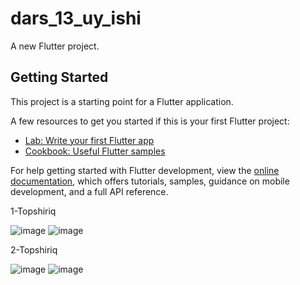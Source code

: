 # dars_13_uy_ishi

A new Flutter project.

## Getting Started

This project is a starting point for a Flutter application.

A few resources to get you started if this is your first Flutter project:

- [Lab: Write your first Flutter app](https://docs.flutter.dev/get-started/codelab)
- [Cookbook: Useful Flutter samples](https://docs.flutter.dev/cookbook)

For help getting started with Flutter development, view the
[online documentation](https://docs.flutter.dev/), which offers tutorials,
samples, guidance on mobile development, and a full API reference.


1-Topshiriq

![image](https://github.com/Mardonbekmelsov/dars_13_uy_ishi/assets/153820615/48b470e7-9f42-436e-ae96-f8459bd2aab2)
![image](https://github.com/Mardonbekmelsov/dars_13_uy_ishi/assets/153820615/37486a35-7c28-435a-91af-5f1c0621e9ea)


2-Topshiriq

![image](https://github.com/Mardonbekmelsov/dars_13_uy_ishi/assets/153820615/64c11ff6-62ba-40cb-bbfd-1f85c2d0a8cc)
![image](https://github.com/Mardonbekmelsov/dars_13_uy_ishi/assets/153820615/0f6d4055-adbc-4907-ab6f-30663cab69fd)




